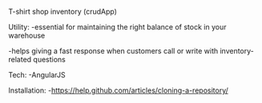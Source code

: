 T-shirt shop inventory (crudApp)

Utility:
-essential for maintaining the right balance of stock in your warehouse

-helps giving a fast response when customers call or write with inventory-related questions

Tech:
-AngularJS

Installation:
-https://help.github.com/articles/cloning-a-repository/
